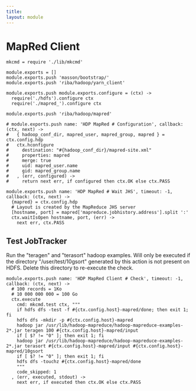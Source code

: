 ```yaml
---
title: 
layout: module
---
```


# MapRed Client

    mkcmd = require './lib/mkcmd'

    module.exports = []
    module.exports.push 'masson/bootstrap/'
    module.exports.push 'riba/hadoop/yarn_client'

    module.exports.push module.exports.configure = (ctx) ->
      require('./hdfs').configure ctx
      require('./mapred_').configure ctx

    module.exports.push 'riba/hadoop/mapred'

    # module.exports.push name: 'HDP MapRed # Configuration', callback: (ctx, next) ->
    #   { hadoop_conf_dir, mapred_user, mapred_group, mapred } = ctx.config.hdp
    #   ctx.hconfigure
    #     destination: "#{hadoop_conf_dir}/mapred-site.xml"
    #     properties: mapred
    #     merge: true
    #     uid: mapred_user.name
    #     gid: mapred_group.name
    #   , (err, configured) ->
    #     return next err, if configured then ctx.OK else ctx.PASS 

    module.exports.push name: 'HDP MapRed # Wait JHS', timeout: -1, callback: (ctx, next) ->
      {mapred} = ctx.config.hdp
      # Layout is created by the MapReduce JHS server
      [hostname, port] = mapred['mapreduce.jobhistory.address'].split ':'
      ctx.waitIsOpen hostname, port, (err) ->
        next err, ctx.PASS

## Test JobTracker

Run the "teragen" and "terasort" hadoop examples. Will only
be executed if the directory "/user/test/10gsort" generated 
by this action is not present on HDFS. Delete this directory 
to re-execute the check.

    module.exports.push name: 'HDP MapRed Client # Check', timeout: -1, callback: (ctx, next) ->
      # 100 records = 1Ko
      # 10 000 000 000 = 100 Go
      ctx.execute
        cmd: mkcmd.test ctx, """
        if hdfs dfs -test -f #{ctx.config.host}-mapred/done; then exit 1; fi
        hdfs dfs -mkdir -p #{ctx.config.host}-mapred
        hadoop jar /usr/lib/hadoop-mapreduce/hadoop-mapreduce-examples-2*.jar teragen 100 #{ctx.config.host}-mapred/input
        if [ $? != "0" ]; then exit 1; fi
        hadoop jar /usr/lib/hadoop-mapreduce/hadoop-mapreduce-examples-2*.jar terasort #{ctx.config.host}-mapred/input #{ctx.config.host}-mapred/10gsort
        if [ $? != "0" ]; then exit 1; fi
        hdfs dfs -touchz #{ctx.config.host}-mapred/done
        """
        code_skipped: 1
      , (err, executed, stdout) ->
        next err, if executed then ctx.OK else ctx.PASS


